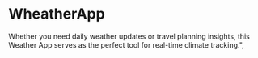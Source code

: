 # WheatherApp
 Whether you need daily weather updates or travel planning insights, this Weather App serves as the perfect tool for real-time climate tracking.",

